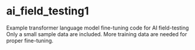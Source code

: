# ai_field_testing1
Example transformer language model fine-tuning code for AI field-testing 
Only a small sample data are included.
More training data are needed for proper fine-tuning.